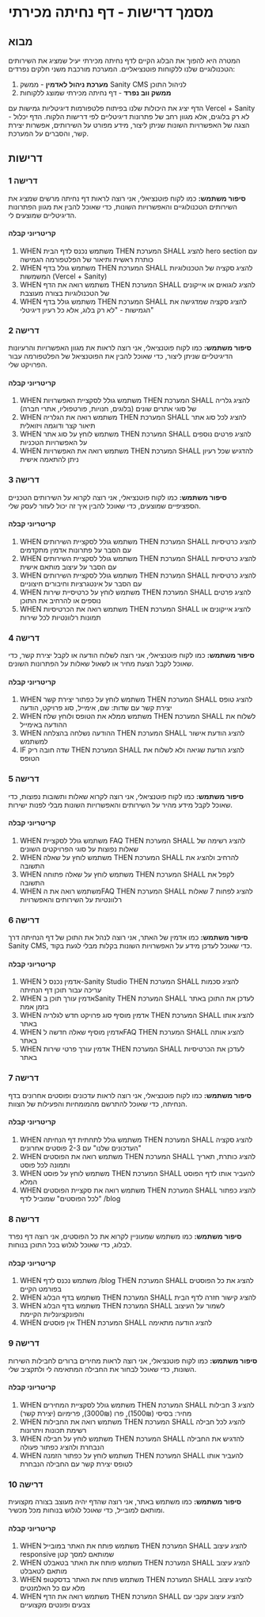 # מסמך דרישות - דף נחיתה מכירתי

## מבוא

המטרה היא להפוך את הבלוג הקיים לדף נחיתה מכירתי יעיל שמציג את השירותים הטכנולוגיים שלנו ללקוחות פוטנציאליים. המערכת מורכבת משני חלקים נפרדים:

1. **מערכת ניהול לאדמין** - ממשק Sanity CMS לניהול התוכן
2. **ממשק ווב נפרד** - דף נחיתה מכירתי שמוצג ללקוחות

הדף יציג את היכולות שלנו בפיתוח פלטפורמות דיגיטליות גמישות עם Vercel + Sanity - לא רק בלוגים, אלא מגוון רחב של פתרונות דיגיטליים לפי דרישות הלקוח. הדף יכלול הצגה של האפשרויות השונות שניתן ליצור, מידע מפורט על השירותים, אפשרות יצירת קשר, והסברים על המערכת.

## דרישות

### דרישה 1

**סיפור משתמש:** כמו לקוח פוטנציאלי, אני רוצה לראות דף נחיתה מרשים שמציג את השירותים הטכנולוגיים והאפשרויות השונות, כדי שאוכל להבין את מגוון הפתרונות הדיגיטליים שמוצעים לי.

#### קריטריוני קבלה

1. WHEN משתמש נכנס לדף הבית THEN המערכת SHALL להציג hero section עם כותרת ראשית ותיאור של הפלטפורמה הגמישה
2. WHEN משתמש גולל בדף THEN המערכת SHALL להציג סקציה של הטכנולוגיות המשמשות (Vercel + Sanity)
3. WHEN משתמש רואה את הדף THEN המערכת SHALL להציג לוגואים או אייקונים של הטכנולוגיות בצורה מעוצבת
4. WHEN משתמש גולל בדף THEN המערכת SHALL להציג סקציה שמדגישה את הגמישות - "לא רק בלוג, אלא כל רעיון דיגיטלי"

### דרישה 2

**סיפור משתמש:** כמו לקוח פוטנציאלי, אני רוצה לראות את מגוון האפשרויות והרעיונות הדיגיטליים שניתן ליצור, כדי שאוכל להבין את הפוטנציאל של הפלטפורמה עבור הפרויקט שלי.

#### קריטריוני קבלה

1. WHEN משתמש גולל לסקציית האפשרויות THEN המערכת SHALL להציג גלריה של סוגי אתרים שונים (בלוגים, חנויות, פורטפוליו, אתרי חברה)
2. WHEN משתמש רואה את הגלריה THEN המערכת SHALL להציג לכל סוג אתר תיאור קצר ודוגמה ויזואלית
3. WHEN משתמש לוחץ על סוג אתר THEN המערכת SHALL להציג פרטים נוספים על האפשרויות הטכניות
4. WHEN משתמש רואה את האפשרויות THEN המערכת SHALL להדגיש שכל רעיון ניתן להתאמה אישית

### דרישה 3

**סיפור משתמש:** כמו לקוח פוטנציאלי, אני רוצה לקרוא על השירותים הטכניים הספציפיים שמוצעים, כדי שאוכל להבין איך זה יכול לעזור לעסק שלי.

#### קריטריוני קבלה

1. WHEN משתמש גולל לסקציית השירותים THEN המערכת SHALL להציג כרטיסיות עם הסבר על פתרונות אדמין מתקדמים
2. WHEN משתמש גולל לסקציית השירותים THEN המערכת SHALL להציג כרטיסיות עם הסבר על עיצוב מותאם אישית
3. WHEN משתמש גולל לסקציית השירותים THEN המערכת SHALL להציג כרטיסיות עם הסבר על אינטגרציות וחיבורים חיצוניים
4. WHEN משתמש לוחץ על כרטיסיית שירות THEN המערכת SHALL להציג פרטים נוספים או להרחיב את התוכן
5. WHEN משתמש רואה את הכרטיסיות THEN המערכת SHALL להציג אייקונים או תמונות רלוונטיות לכל שירות

### דרישה 4

**סיפור משתמש:** כמו לקוח פוטנציאלי, אני רוצה לשלוח הודעה או לקבל יצירת קשר, כדי שאוכל לקבל הצעת מחיר או לשאול שאלות על הפתרונות השונים.

#### קריטריוני קבלה

1. WHEN משתמש לוחץ על כפתור יצירת קשר THEN המערכת SHALL להציג טופס יצירת קשר עם שדות: שם, אימייל, סוג פרויקט, הודעה
2. WHEN משתמש ממלא את הטופס ולוחץ שלח THEN המערכת SHALL לשלוח את ההודעה באימייל
3. WHEN ההודעה נשלחה בהצלחה THEN המערכת SHALL להציג הודעת אישור למשתמש
4. IF שדה חובה ריק THEN המערכת SHALL להציג הודעת שגיאה ולא לשלוח את הטופס

### דרישה 5

**סיפור משתמש:** כמו לקוח פוטנציאלי, אני רוצה לקרוא שאלות ותשובות נפוצות, כדי שאוכל לקבל מידע מהיר על השירותים והאפשרויות השונות מבלי לפנות ישירות.

#### קריטריוני קבלה

1. WHEN משתמש גולל לסקציית FAQ THEN המערכת SHALL להציג רשימה של שאלות נפוצות על סוגי הפרויקטים השונים
2. WHEN משתמש לוחץ על שאלה THEN המערכת SHALL להרחיב ולהציג את התשובה
3. WHEN משתמש לוחץ על שאלה פתוחה THEN המערכת SHALL לקפל את התשובה
4. WHEN משתמש רואה את הFAQ THEN המערכת SHALL להציג לפחות 7 שאלות רלוונטיות על השירותים והאפשרויות

### דרישה 6

**סיפור משתמש:** כמו אדמין של האתר, אני רוצה לנהל את התוכן של דף הנחיתה דרך Sanity CMS, כדי שאוכל לעדכן מידע על האפשרויות השונות בקלות מבלי לגעת בקוד.

#### קריטריוני קבלה

1. WHEN אדמין נכנס ל-Sanity Studio THEN המערכת SHALL להציג סכמות עריכה עבור תוכן דף הנחיתה
2. WHEN אדמין עורך תוכן בSanity THEN המערכת SHALL לעדכן את התוכן באתר בזמן אמת
3. WHEN אדמין מוסיף סוג פרויקט חדש לגלריה THEN המערכת SHALL להציג אותו באתר
4. WHEN אדמין מוסיף שאלה חדשה לFAQ THEN המערכת SHALL להציג אותה באתר
5. WHEN אדמין עורך פרטי שירות THEN המערכת SHALL לעדכן את הכרטיסיות באתר

### דרישה 7

**סיפור משתמש:** כמו לקוח פוטנציאלי, אני רוצה לראות עדכונים ופוסטים אחרונים בדף הנחיתה, כדי שאוכל להתרשם מהמומחיות והפעילות של הצוות.

#### קריטריוני קבלה

1. WHEN משתמש גולל לתחתית דף הנחיתה THEN המערכת SHALL להציג סקציה "העדכונים שלנו" עם 2-3 פוסטים אחרונים
2. WHEN משתמש רואה את הפוסטים THEN המערכת SHALL להציג כותרת, תאריך ותמונה לכל פוסט
3. WHEN משתמש לוחץ על פוסט THEN המערכת SHALL להעביר אותו לדף הפוסט המלא
4. WHEN משתמש רואה את סקציית הפוסטים THEN המערכת SHALL להציג כפתור "לכל הפוסטים" שמוביל לדף /blog

### דרישה 8

**סיפור משתמש:** כמו משתמש שמעוניין לקרוא את כל הפוסטים, אני רוצה דף נפרד לבלוג, כדי שאוכל לגלוש בכל התוכן בנוחות.

#### קריטריוני קבלה

1. WHEN משתמש נכנס לדף /blog THEN המערכת SHALL להציג את כל הפוסטים בפורמט הקיים
2. WHEN משתמש בדף הבלוג THEN המערכת SHALL להציג קישור חזרה לדף הבית
3. WHEN משתמש בדף הבלוג THEN המערכת SHALL לשמור על העיצוב והפונקציונליות הקיימת
4. WHEN אין פוסטים THEN המערכת SHALL להציג הודעה מתאימה

### דרישה 9

**סיפור משתמש:** כמו לקוח פוטנציאלי, אני רוצה לראות מחירים ברורים לחבילות השירות השונות, כדי שאוכל לבחור את החבילה המתאימה לי ולתקציב שלי.

#### קריטריוני קבלה

1. WHEN משתמש גולל לסקציית המחירים THEN המערכת SHALL להציג 3 חבילות מחיר: בסיסי (1500₪), פרו (3000₪), פרימיום (יצירת קשר)
2. WHEN משתמש רואה את החבילות THEN המערכת SHALL להציג לכל חבילה רשימת תכונות ויתרונות
3. WHEN משתמש לוחץ על חבילה THEN המערכת SHALL להדגיש את החבילה הנבחרת ולהציג כפתור פעולה
4. WHEN משתמש לוחץ על כפתור הזמנה THEN המערכת SHALL להעביר אותו לטופס יצירת קשר עם החבילה הנבחרת

### דרישה 10

**סיפור משתמש:** כמו משתמש באתר, אני רוצה שהדף יהיה מעוצב בצורה מקצועית ומותאם למובייל, כדי שאוכל לגלוש בנוחות מכל מכשיר.

#### קריטריוני קבלה

1. WHEN משתמש פותח את האתר במובייל THEN המערכת SHALL להציג עיצוב responsive שמותאם למסך קטן
2. WHEN משתמש פותח את האתר בטאבלט THEN המערכת SHALL להציג עיצוב מותאם לטאבלט
3. WHEN משתמש פותח את האתר בדסקטופ THEN המערכת SHALL להציג עיצוב מלא עם כל האלמנטים
4. WHEN משתמש רואה את הדף THEN המערכת SHALL להציג עיצוב עקבי עם צבעים ופונטים מקצועיים